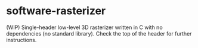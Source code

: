 # software-rasterizer
(WIP) Single-header low-level 3D rasterizer written in C with no dependencies (no standard library). Check the top of the header for further instructions.
